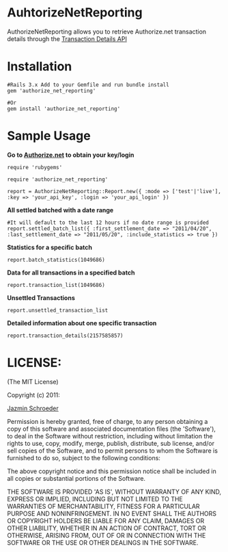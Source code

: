# AuhtorizeNetReporting

AuthorizeNetReporting allows you to retrieve Authorize.net transaction details through the [Transaction Details API](http://developer.authorize.net/api/transaction_details/)

# Installation
    #Rails 3.x Add to your Gemfile and run bundle install
    gem 'authorize_net_reporting'
    
    #Or
    gem install 'authorize_net_reporting'

# Sample Usage
**Go to [Authorize.net](http://authorize.net) to obtain your key/login**


    require 'rubygems'

    require 'authorize_net_reporting'

    report = AuthorizeNetReporting::Report.new({ :mode => ['test'|'live'], :key => 'your_api_key', :login => 'your_api_login' })  


**All settled batched with a date range**


    #It will default to the last 12 hours if no date range is provided
    report.settled_batch_list({ :first_settlement_date => "2011/04/20", :last_settlement_date => "2011/05/20", :include_statistics => true })


**Statistics for a specific batch**


    report.batch_statistics(1049686)


**Data for all transactions in a specified batch**


    report.transaction_list(1049686)


**Unsettled Transactions**


    report.unsettled_transaction_list


**Detailed information about one specific transaction**


    report.transaction_details(2157585857)

  
# LICENSE:

(The MIT License)

Copyright (c) 2011:

[Jazmin Schroeder](http://jazminschroeder.com)

Permission is hereby granted, free of charge, to any person obtaining
a copy of this software and associated documentation files (the
'Software'), to deal in the Software without restriction, including
without limitation the rights to use, copy, modify, merge, publish,
distribute, sub license, and/or sell copies of the Software, and to
permit persons to whom the Software is furnished to do so, subject to
the following conditions:

The above copyright notice and this permission notice shall be
included in all copies or substantial portions of the Software.

THE SOFTWARE IS PROVIDED 'AS IS', WITHOUT WARRANTY OF ANY KIND,
EXPRESS OR IMPLIED, INCLUDING BUT NOT LIMITED TO THE WARRANTIES OF
MERCHANTABILITY, FITNESS FOR A PARTICULAR PURPOSE AND NONINFRINGEMENT.
IN NO EVENT SHALL THE AUTHORS OR COPYRIGHT HOLDERS BE LIABLE FOR ANY
CLAIM, DAMAGES OR OTHER LIABILITY, WHETHER IN AN ACTION OF CONTRACT,
TORT OR OTHERWISE, ARISING FROM, OUT OF OR IN CONNECTION WITH THE
SOFTWARE OR THE USE OR OTHER DEALINGS IN THE SOFTWARE.
